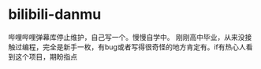# bilibili-danmu
哔哩哔哩弹幕库停止维护，自己写一个。慢慢自学中。
刚刚高中毕业，从来没接触过编程，完全是新手一枚，有bug或者写得很奇怪的地方肯定有。if有热心人看到这个项目，期盼指点
